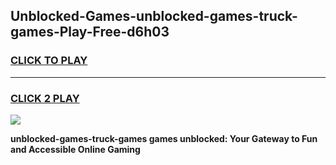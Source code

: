 
## Unblocked-Games-unblocked-games-truck-games-Play-Free-d6h03
<h3>
<a href="https://premium76.site?title=unblocked-games-truck-games&ref=18A1">CLICK TO PLAY</a></h3>
<hr>

<h3>
<a href="https://premium76.site?title=unblocked-games-truck-games&ref=18A1">CLICK 2 PLAY</a>
  
</h3>

<a href="https://premium76.site?title=unblocked-games-truck-games&ref=18A1"><img src="https://clearcache.store/games.png"></a>


**unblocked-games-truck-games games unblocked: Your Gateway to Fun and Accessible Online Gaming**
